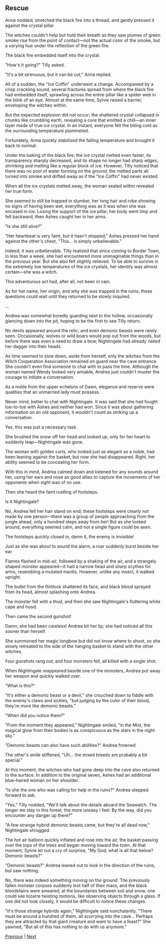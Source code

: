 ## Rescue
Anna nodded, stretched the black fire into a thread, and gently pressed it against the crystal pillar.

The witches couldn't help but hold their breath as they saw plumes of green smoke rise from the point of contact—not the actual color of the smoke, but a varying hue under the reflection of the green fire.

The black fire embedded itself into the crystal.

"How's it going?" Tilly asked.

"It's a bit strenuous, but it can be cut," Anna replied.

All of a sudden, the "Ice Coffin" underwent a change. Accompanied by a crisp crackling sound, several fractures spread from where the black fire had embedded itself, sprawling across the entire pillar like a spider web in the blink of an eye. Almost at the same time, Sylvie raised a barrier, enveloping the witches within.

But the expected explosion did not occur; the shattered crystal collapsed in chunks like crumbling earth, revealing a core that emitted a chill—an inner layer made of true ice crystal. In an instant, everyone felt the biting cold as the surrounding temperature plummeted.

Fortunately, Anna quickly stabilized the falling temperature and brought it back to normal.

Under the baking of the black fire, the ice crystal melted even faster, its transparency sharply decreased, and its shape no longer had sharp edges, shrinking and melting like a regular block of ice. However, Tilly noticed that there was no pool of water forming on the ground; the melted parts all turned into smoke and drifted away as if the "Ice Coffin" had never existed.



When all the ice crystals melted away, the woman sealed within revealed her true form.

She seemed to still be trapped in slumber, her long hair and robe showing no signs of having been wet, everything was as it was when she was encased in ice. Losing the support of the ice pillar, her body went limp and fell backward, then Ashes caught her in her arms.

"Is she still alive?"

"Her heartbeat is very faint, but it hasn't stopped," Ashes pressed her hand against the other's chest, "This... is simply unbelievable."

Indeed, it was unbelievable. Tilly realized that since coming to Border Town, in less than a week, she had encountered more unimaginable things than in the previous year. But she also felt slightly relieved. To be able to survive in the extremely low temperatures of the ice crystals, her identity was almost certain—she was a witch.

This adventurous act had, after all, not been in vain.

As for her name, her origin, and why she was trapped in the ruins, these questions could wait until they returned to be slowly inquired.

...

Andrea was somewhat boredly guarding next to the hollow, occasionally glancing down into the pit, hoping to be the first to see Tilly return.



No devils appeared around the relic, and even demonic beasts were rarely seen. Occasionally, wolves or wild boars would pop out from the woods, but before there was even a need to draw a bow, Nightingale had already nailed her dagger into their heads. 



As time seemed to slow down, aside from herself, only the witches from the Witch Cooperation Association remained on guard near the cave entrance. She couldn't even find someone to chat with to pass the time. Although the woman named Wendy looked very amiable, Andrea just couldn't muster the courage to initiate a conversation. 



As a noble from the upper echelons of Dawn, elegance and reserve were qualities that an unmarried lady must possess.



Never mind, better to chat with Nightingale. It was said that she had fought toe-to-toe with Ashes and neither had won. Since it was about gathering information on an old opponent, it wouldn't count as striking up a conversation.



Yes, this was just a necessary task.



She brushed the snow off her head and looked up, only for her heart to suddenly leap—Nightingale was gone. 



The woman with golden curls, who looked just as elegant as a noble, had been leaning against the basket, but now she had disappeared. Right, her ability seemed to be concealing her form.



With this in mind, Andrea calmed down and listened for any sounds around her, using her ears and nose as good allies to capture the movements of her opponents when sight was of no use.



Then she heard the faint rustling of footsteps.



Is it Nightingale?

No, Andrea felt her hair stand on end; these footsteps were clearly not made by one person—there was a group of people approaching from the jungle ahead, only a hundred steps away from her! But as she looked around, everything seemed calm, and not a single figure could be seen.

The footsteps quickly closed in, damn it, the enemy is invisible!

Just as she was about to sound the alarm, a roar suddenly burst beside her ear.

Flames flashed in mid-air, followed by a shaking of the air, and a strangely shaped monster appeared—it had a narrow head and sharp scythes for arms, resembling a mutated mantis. However, unlike any insect, it walked upright.

The bullet from the flintlock shattered its face, and black blood sprayed from its head, almost splashing onto Andrea.

The monster fell with a thud, and then she saw Nightingale's fluttering white cape and hood.

Then came the second gunshot!

Damn, she had been careless! Andrea bit her lip; she had noticed all this sooner than herself.



She summoned her magic longbow but did not know where to shoot, so she slowly retreated to the side of the hanging basket to stand with the other witches.

Four gunshots rang out, and four monsters fell, all killed with a single shot.

When Nightingale reappeared beside one of the monsters, Andrea put away her weapon and quickly walked over.

"What is this?"

"It's either a demonic beast or a devil," she crouched down to fiddle with the enemy's claws and sickles, "but judging by the color of their blood, they're more like demonic beasts."

"When did you notice them?"

"From the moment they appeared," Nightingale smiled, "in the Mist, the magical glow from their bodies is as conspicuous as the stars in the night sky."

"Demonic beasts can also have such abilities?" Andrea frowned.

The other's smile stiffened, "Uh... the mixed breeds are probably a bit special."



At this moment, the witches who had gone deep into the cave also returned to the surface. In addition to the original seven, Ashes had an additional blue-haired woman on her shoulder.

"Is she the one who was calling for help in the ruins?" Andrea stepped forward to ask.

"Yes," Tilly nodded, "We'll talk about the details aboard the Seawatch. The longer we stay in this forest, the more uneasy I feel. By the way, did you encounter any danger up there?"

"A few strange hybrid demonic beasts came, but they're all dead now," Nightingale shrugged.

The hot air balloon quickly inflated and rose into the air, the basket passing over the tops of the trees and began moving toward the town. At that moment, Sylvie let out a cry of surprise, "My God, what is all that below? Demonic beasts?"

"Demonic beasts?" Andrea leaned out to look in the direction of the ruins, but saw nothing.

No, there was indeed something moving on the ground. The previously fallen monster corpses suddenly lost half of their mass, and the black bloodstains were smeared; at the boundaries between soil and snow, one could see bizarre twisting motions, like observing objects through a glass. If one did not look closely, it would be difficult to notice these changes.

"It's those strange hybrids again," Nightingale said nonchalantly, "There must be around a hundred of them, all scurrying into the cave... Perhaps they are attracted by that giant creature and want to have a feast?" She yawned, "But all of this has nothing to do with us anymore."





[Previous](CH0336.md) | [Next](CH0338.md)

